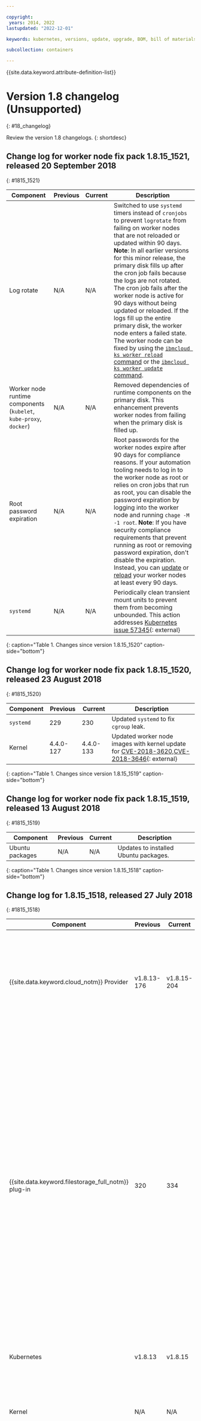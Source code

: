 ```yaml
---

copyright:
 years: 2014, 2022
lastupdated: "2022-12-01"

keywords: kubernetes, versions, update, upgrade, BOM, bill of materials, versions, patch

subcollection: containers

---
```


{{site.data.keyword.attribute-definition-list}}



# Version 1.8 changelog (Unsupported)
{: #18_changelog}

Review the version 1.8 changelogs.
{: shortdesc}

## Change log for worker node fix pack 1.8.15_1521, released 20 September 2018
{: #1815_1521}

| Component | Previous | Current | Description |
| -------------- | -------------- | -------------- | ------------- |
| Log rotate | N/A | N/A | Switched to use `systemd` timers instead of `cronjobs` to prevent `logrotate` from failing on worker nodes that are not reloaded or updated within 90 days. **Note**: In all earlier versions for this minor release, the primary disk fills up after the cron job fails because the logs are not rotated. The cron job fails after the worker node is active for 90 days without being updated or reloaded. If the logs fill up the entire primary disk, the worker node enters a failed state. The worker node can be fixed by using the [`ibmcloud ks worker reload` command](/docs/containers?topic=containers-kubernetes-service-cli#cs_worker_reload) or the [`ibmcloud ks worker update` command](/docs/containers?topic=containers-kubernetes-service-cli#cs_worker_update). |
| Worker node runtime components (`kubelet`, `kube-proxy`, `docker`) | N/A | N/A | Removed dependencies of runtime components on the primary disk. This enhancement prevents worker nodes from failing when the primary disk is filled up. |
| Root password expiration | N/A | N/A | Root passwords for the worker nodes expire after 90 days for compliance reasons. If your automation tooling needs to log in to the worker node as root or relies on cron jobs that run as root, you can disable the password expiration by logging into the worker node and running `chage -M -1 root`. **Note**: If you have security compliance requirements that prevent running as root or removing password expiration, don't disable the expiration. Instead, you can [update](/docs/containers?topic=containers-kubernetes-service-cli#cs_worker_update) or [reload](/docs/containers?topic=containers-kubernetes-service-cli#cs_worker_reload) your worker nodes at least every 90 days. |
| `systemd` | N/A | N/A | Periodically clean transient mount units to prevent them from becoming unbounded. This action addresses [Kubernetes issue 57345](https://github.com/kubernetes/kubernetes/issues/57345){: external} |
{: caption="Table 1. Changes since version 1.8.15_1520" caption-side="bottom"}


## Change log for worker node fix pack 1.8.15_1520, released 23 August 2018
{: #1815_1520}

| Component | Previous | Current | Description |
| -------------- | -------------- | -------------- | ------------- |
| `systemd` | 229 | 230 | Updated `systemd` to fix `cgroup` leak. |
| Kernel | 4.4.0-127 | 4.4.0-133 | Updated worker node images with kernel update for  [CVE-2018-3620,CVE-2018-3646](https://ubuntu.com/security/notices/USN-3741-1){: external} |
{: caption="Table 1. Changes since version 1.8.15_1519" caption-side="bottom"}


## Change log for worker node fix pack 1.8.15_1519, released 13 August 2018
{: #1815_1519}

| Component | Previous | Current | Description |
| -------------- | -------------- | -------------- | ------------- |
| Ubuntu packages | N/A | N/A | Updates to installed Ubuntu packages. |
{: caption="Table 1. Changes since version 1.8.15_1518" caption-side="bottom"}


## Change log for 1.8.15_1518, released 27 July 2018
{: #1815_1518}

| Component | Previous | Current | Description |
| -------------- | -------------- | -------------- | ------------- |
| {{site.data.keyword.cloud_notm}} Provider | v1.8.13-176 | v1.8.15-204 | Updated to support Kubernetes 1.8.15 release. In addition, LoadBalancer service `create failure` events now include any portable subnet errors. |
| {{site.data.keyword.filestorage_full_notm}} plug-in | 320 | 334 | Increased the timeout for persistent volume creation from 15 to 30 minutes. Changed the default billing type to `hourly`. Added mount options to the pre-defined storage classes. In the NFS file storage instance in your IBM Cloud infrastructure account, changed the **Notes** field to JSON format and added the Kubernetes namespace that the PV is deployed to. To support multizone clusters, added zone and region labels to persistent volumes. |
| Kubernetes | v1.8.13 | v1.8.15 | See the Kubernetes [release notes](https://github.com/kubernetes/kubernetes/releases/tag/v1.8.15){: external} |
| Kernel | N/A | N/A | Minor improvements to worker node network settings for high performance networking workloads. |
| OpenVPN client | N/A | N/A | The OpenVPN client `vpn` deployment that runs in the `kube-system` namespace is now managed by the Kubernetes `addon-manager`. |
{: caption="Table 1. Changes since version 1.8.13_1516" caption-side="bottom"}


## Change log for worker node fix pack 1.8.13_1516, released 3 July 2018
{: #1813_1516}

| Component | Previous | Current | Description |
| -------------- | -------------- | -------------- | ------------- |
| Kernel | N/A | N/A | Optimized `sysctl` for high performance networking workloads. |
{: caption="Table 1. Changes since version 1.8.13_1515" caption-side="bottom"}


## Change log for worker node fix pack 1.8.13_1515, released 21 June 2018
{: #1813_1515}

| Component | Previous | Current | Description |
| -------------- | -------------- | -------------- | ------------- |
| Docker | N/A | N/A | For non-encrypted flavors, the secondary disk is cleaned by getting a fresh file system when you reload or update the worker node. |
{: caption="Table 1. Changes since version 1.8.13_1514" caption-side="bottom"}


## Changelog 1.8.13_1514, released 19 June 2018
{: #1813_1514}

| Component | Previous | Current | Description |
| -------------- | -------------- | -------------- | ------------- |
| Kubernetes | v1.8.11 | v1.8.13 | See the [Kubernetes release notes](https://github.com/kubernetes/kubernetes/releases/tag/v1.8.13]{: external} |
| Kubernetes Configuration | N/A | N/A | Added `PodSecurityPolicy` to the `--admission-control` option for the cluster's Kubernetes API server and configured the cluster to support pod security policies. For more information, see [Configuring pod security policies](/docs/containers?topic=containers-psp). |
| {{site.data.keyword.cloud_notm}} Provider | v1.8.11-126 | v1.8.13-176 | Updated to support Kubernetes 1.8.13 release. |
| OpenVPN client | N/A | N/A | Added `livenessProbe` to the OpenVPN client `vpn` deployment that runs in the `kube-system` namespace. |
{: caption="Table 1. Changes since version 1.8.11_1512" caption-side="bottom"}


## Change log for worker node fix pack 1.8.11_1512, released 11 June 2018
{: #1811_1512}

| Component | Previous | Current | Description |
| -------------- | -------------- | -------------- | ------------- |
| Kernel update | 4.4.0-116 | 4.4.0-127 | New worker node images with kernel update for [CVE-2018-3639](http://cve.mitre.org/cgi-bin/cvename.cgi?name=CVE-2018-3639){: external} |
{: caption="Table 1. Changes since version 1.8.11_1511" caption-side="bottom"}


## Change log for worker node fix pack 1.8.11_1511, released 18 May 2018
{: #1811_1511}

| Component | Previous | Current | Description |
| -------------- | -------------- | -------------- | ------------- |
| Kubelet | N/A | N/A | Fix to address a bug that occurred if you used the block storage plug-in. |
{: caption="Table 1. Changes since version 1.8.11_1510" caption-side="bottom"}


## Change log for worker node fix pack 1.8.11_1510, released 16 May 2018
{: #1811_1510}

| Component | Previous | Current | Description |
| -------------- | -------------- | -------------- | ------------- |
| Kubelet | N/A | N/A | The data that you store in the `kubelet` root directory is now saved on the larger, secondary disk of your worker node machine. |
{: caption="Table 1. Changes since version 1.8.11_1509" caption-side="bottom"}


## Change log for 1.8.11_1509, released 19 April 2018
{: #1811_1509}

| Component | Previous | Current | Description |
| -------------- | -------------- | -------------- | ------------- |
| Kubernetes | v1.8.8 | v1.8.11 | See the [Kubernetes release notes](https://github.com/kubernetes/kubernetes/releases/tag/v1.8.11]{: external}. This release addresses  [CVE-2017-1002101](https://cve.mitre.org/cgi-bin/cvename.cgi?name=CVE-2017-1002101){: external}[ and [CVE-2017-1002102](https://cve.mitre.org/cgi-bin/cvename.cgi?name=CVE-2017-1002102){: external}[ vulnerabilities.  \n Now `secret`, `configMap`, `downwardAPI`, and projected volumes are mounted as read-only. Previously, apps could write data to these volumes, but the system could automatically revert the data. If your apps rely on the previous insecure behavior, modify them accordingly. |
| Pause container image | 3.0 | 3.1 | Removes inherited orphaned zombie processes. |
| {{site.data.keyword.cloud_notm}} Provider | v1.8.8-86 | v1.8.11-126 | `NodePort` and `LoadBalancer` services now support [preserving the client source IP](/docs/containers?topic=containers-loadbalancer#lb_source_ip) by setting `service.spec.externalTrafficPolicy` to `Local`. |
| General | N/A | N/A | Fix [edge node](/docs/containers?topic=containers-edge#edge) toleration setup for older clusters. |
{: caption="Table 1. Changes since version 1.8.8_1507" caption-side="bottom"}
